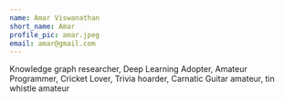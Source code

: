 ```yaml
---
name: Amar Viswanathan
short_name: Amar
profile_pic: amar.jpeg
email: amar@gmail.com
---
```


Knowledge graph researcher, Deep Learning Adopter, Amateur Programmer, Cricket Lover, Trivia hoarder,  Carnatic Guitar amateur, tin whistle amateur
